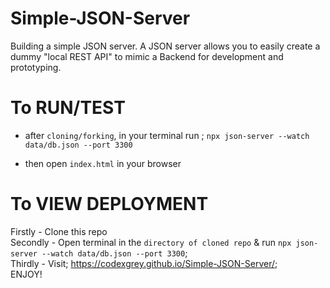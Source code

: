 # Simple-JSON-Server
Building a simple JSON server. A JSON server allows you to easily create a dummy "local REST API" to mimic a Backend for development and prototyping.

# To RUN/TEST

- after `cloning/forking`, in your terminal run ; `npx json-server --watch data/db.json --port 3300`

- then open `index.html` in your browser

# To VIEW DEPLOYMENT

Firstly - Clone this repo \
Secondly - Open terminal in the `directory of cloned repo` & run `npx json-server --watch data/db.json --port 3300`; \
Thirdly - Visit; https://codexgrey.github.io/Simple-JSON-Server/; \
ENJOY!
